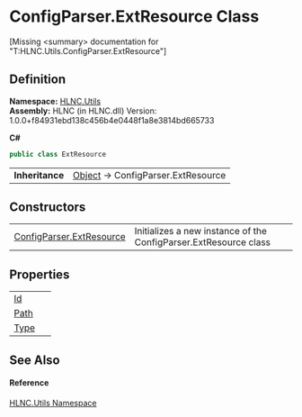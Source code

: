 # ConfigParser.ExtResource Class


\[Missing &lt;summary&gt; documentation for "T:HLNC.Utils.ConfigParser.ExtResource"\]



## Definition
**Namespace:** <a href="N_HLNC_Utils">HLNC.Utils</a>  
**Assembly:** HLNC (in HLNC.dll) Version: 1.0.0+f84931ebd138c456b4e0448f1a8e3814bd665733

**C#**
``` C#
public class ExtResource
```

<table><tr><td><strong>Inheritance</strong></td><td><a href="https://learn.microsoft.com/dotnet/api/system.object" target="_blank" rel="noopener noreferrer">Object</a>  →  ConfigParser.ExtResource</td></tr>
</table>



## Constructors
<table>
<tr>
<td><a href="M_HLNC_Utils_ConfigParser_ExtResource__ctor">ConfigParser.ExtResource</a></td>
<td>Initializes a new instance of the ConfigParser.ExtResource class</td></tr>
</table>

## Properties
<table>
<tr>
<td><a href="P_HLNC_Utils_ConfigParser_ExtResource_Id">Id</a></td>
<td> </td></tr>
<tr>
<td><a href="P_HLNC_Utils_ConfigParser_ExtResource_Path">Path</a></td>
<td> </td></tr>
<tr>
<td><a href="P_HLNC_Utils_ConfigParser_ExtResource_Type">Type</a></td>
<td> </td></tr>
</table>

## See Also


#### Reference
<a href="N_HLNC_Utils">HLNC.Utils Namespace</a>  
